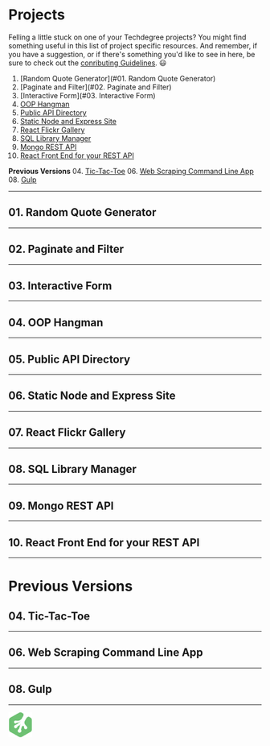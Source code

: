 # Projects

Felling a little stuck on one of your Techdegree projects?  You might find something useful in this list of project specific resources.  And remember, if you have a suggestion, or if there's something you'd like to see in here, be sure to check out the [conributing Guidelines](CONTRIBUTING.md). :smiley:

01. [Random Quote Generator](#01. Random Quote Generator)
02. [Paginate and Filter](#02. Paginate and Filter)
03. [Interactive Form](#03. Interactive Form)
04. [OOP Hangman](#)
05. [Public API Directory](#)
06. [Static Node and Express Site](#)
07. [React Flickr Gallery](#)
08. [SQL Library Manager](#)
09. [Mongo REST API](#)
10. [React Front End for your REST API](#)

**Previous Versions**
04. [Tic-Tac-Toe](#)
06. [Web Scraping Command Line App](#)
08. [Gulp](#)

-------

## 01. Random Quote Generator

-------

## 02. Paginate and Filter

-------

## 03. Interactive Form

-------

## 04. OOP Hangman

-------

## 05. Public API Directory

-------

## 06. Static Node and Express Site

-------

## 07. React Flickr Gallery

-------

## 08. SQL Library Manager

-------

## 09. Mongo REST API

-------

## 10. React Front End for your REST API

-------

# Previous Versions

## 04. Tic-Tac-Toe

-------

## 06. Web Scraping Command Line App

-------

## 08. Gulp

-------

![Treehouse Logo](repo-imgs/frogprint.png "Team Treehouse")